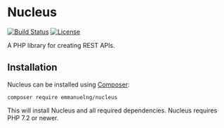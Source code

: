 # Nucleus

[![Build Status](https://travis-ci.com/emmanuelng/Nucleus.svg?branch=master)](https://travis-ci.com/emmanuelng/Nucleus)
[![License](https://poser.pugx.org/emmanuelng/nucleus/license)](https://packagist.org/packages/emmanuelng/nucleus)

A PHP library for creating REST APIs.

## Installation

Nucleus can be installed using [Composer](https://getcomposer.org/):
```
composer require emmanuelng/nucleus
```
This will install Nucleus and all required dependencies. Nucleus requires PHP 7.2 or newer.
